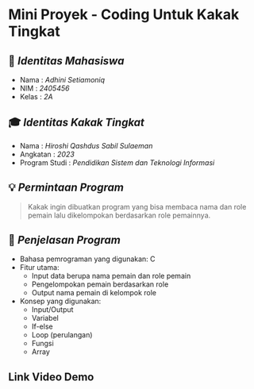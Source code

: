 # Mini Proyek - Coding Untuk Kakak Tingkat
## 👤 _Identitas Mahasiswa_
- Nama  : _Adhini Setiamoniq_
- NIM   : _2405456_
- Kelas : _2A_

## 🎓 _Identitas Kakak Tingkat_
- Nama           : _Hiroshi Qashdus Sabil Sulaeman_
- Angkatan       : _2023_
- Program Studi  : _Pendidikan Sistem dan Teknologi Informasi_

## 💡 _Permintaan Program_
> Kakak ingin dibuatkan program yang bisa membaca nama dan role pemain lalu dikelompokan berdasarkan role pemainnya.

## 🧠 _Penjelasan Program_
- Bahasa pemrograman yang digunakan: C
- Fitur utama:
  - Input data berupa nama pemain dan role pemain
  - Pengelompokan pemain berdasarkan role
  - Output nama pemain di kelompok role 
- Konsep yang digunakan:
  - Input/Output
  - Variabel
  - If-else
  - Loop (perulangan)
  - Fungsi
  - Array
    
## Link Video Demo
